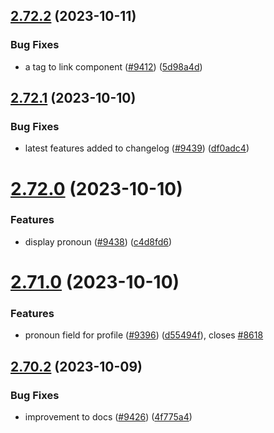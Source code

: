 ## [2.72.2](https://github.com/EddieHubCommunity/BioDrop/compare/v2.72.1...v2.72.2) (2023-10-11)


### Bug Fixes

* a tag to link component ([#9412](https://github.com/EddieHubCommunity/BioDrop/issues/9412)) ([5d98a4d](https://github.com/EddieHubCommunity/BioDrop/commit/5d98a4de68e99c511d38c03cc85c84cf6d269642))



## [2.72.1](https://github.com/EddieHubCommunity/BioDrop/compare/v2.72.0...v2.72.1) (2023-10-10)


### Bug Fixes

* latest features added to changelog ([#9439](https://github.com/EddieHubCommunity/BioDrop/issues/9439)) ([df0adc4](https://github.com/EddieHubCommunity/BioDrop/commit/df0adc44b80b366180c109b54fa9e41cacaedc7f))



# [2.72.0](https://github.com/EddieHubCommunity/BioDrop/compare/v2.71.0...v2.72.0) (2023-10-10)


### Features

* display pronoun ([#9438](https://github.com/EddieHubCommunity/BioDrop/issues/9438)) ([c4d8fd6](https://github.com/EddieHubCommunity/BioDrop/commit/c4d8fd63e1c998586ba8b973a3bc59648bb538a9))



# [2.71.0](https://github.com/EddieHubCommunity/BioDrop/compare/v2.70.2...v2.71.0) (2023-10-10)


### Features

* pronoun field for profile ([#9396](https://github.com/EddieHubCommunity/BioDrop/issues/9396)) ([d55494f](https://github.com/EddieHubCommunity/BioDrop/commit/d55494f7be754e1ae3fbd03726e32085aa6dc450)), closes [#8618](https://github.com/EddieHubCommunity/BioDrop/issues/8618)



## [2.70.2](https://github.com/EddieHubCommunity/BioDrop/compare/v2.70.1...v2.70.2) (2023-10-09)


### Bug Fixes

* improvement to docs ([#9426](https://github.com/EddieHubCommunity/BioDrop/issues/9426)) ([4f775a4](https://github.com/EddieHubCommunity/BioDrop/commit/4f775a4bb2adf68a2a97c50a07ad06dd0c20cc02))



